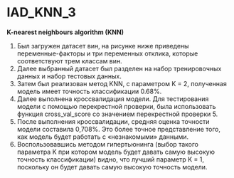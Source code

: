 # IAD_KNN_3
**K-nearest neighbours algorithm (KNN)**

1. Был загружен датасет вин, на рисунке ниже приведены переменные-факторы и три переменных отклика, которые соответствуют трем классам вин.
2. Далее выбранный датасет был разделен на набор тренировочных данных и набор тестовых данных.
3. Затем был реализован метод KNN, с параметром K = 2, полученная модель имеет точность классификации 0.68%.
4. Далее выполнена кроссвалидация модели. Для тестирования модели с помощью перекрестной проверки, была использовать функция cross_val_score со значением перекрестной проверки 5.
5. После выполнения кроссвалидации, средняя оценка точности модели составила 0,708%. Это более точное представление того, как модель будет работать с «незнакомыми» данными.
6. Воспользовавшись методом гипертьюнинга (выбор такого параметра K при котором модель будет давать самую высокую точность классификации) видно, что лучший параметр K = 1, поскольку он будет давать самую высокую точность модели.
